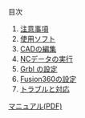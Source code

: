 目次

1. [注意事項](注意事項.md)  
1. [使用ソフト](使用ソフト.md)  
1. [CADの編集](CADの編集.md)  
1. [NCデータの実行](NCデータの実行.md)  
1. [Grbl の設定](Grblの設定.md)  
1. [Fusion360の設定](Fusion360の設定.md)  
1. [トラブルと対応](/Wiki/翼班/NC(自作)/使い方/トラブルと対応.md)  

[マニュアル(PDF)](/Wiki/翼班/NC(自作)/資料&データ/マニュアル(PDF).md) 
